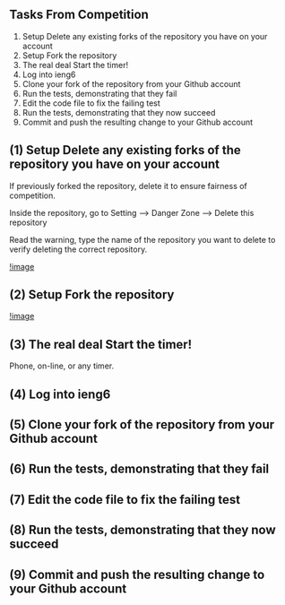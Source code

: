 Tasks From Competition
---
1. Setup Delete any existing forks of the repository you have on your account
2. Setup Fork the repository
3. The real deal Start the timer!
4. Log into ieng6
5. Clone your fork of the repository from your Github account
6. Run the tests, demonstrating that they fail
7. Edit the code file to fix the failing test
8. Run the tests, demonstrating that they now succeed
9. Commit and push the resulting change to your Github account

(1) Setup Delete any existing forks of the repository you have on your account
---
If previously forked the repository, delete it to ensure fairness of competition.

Inside the repository, go to Setting --> Danger Zone --> Delete this repository

Read the warning, type the name of the repository you want to delete to verify deleting the correct repository.

[!image](delete_repository.png)

(2) Setup Fork the repository
---

[!image](fork_repository.png)

(3) The real deal Start the timer!
---
Phone, on-line, or any timer.

(4) Log into ieng6
---

(5) Clone your fork of the repository from your Github account
---

(6) Run the tests, demonstrating that they fail
---

(7) Edit the code file to fix the failing test
---

(8) Run the tests, demonstrating that they now succeed
---

(9) Commit and push the resulting change to your Github account
---
